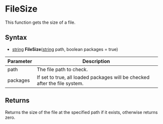 # FileSize

This function gets the size of a file.

## Syntax

- [string](https://www.lua.org/manual/5.4/manual.html#6.4.1) **FileSize**([string](https://www.lua.org/manual/5.4/manual.html#6.4.1) path, boolean packages = true)

| Parameter | Description |
|---|---|
| path | The file path to check. |
| packages | If set to true, all loaded packages will be checked after the file system. |

## Returns

Returns the size of the file at the specified path if it exists, otherwise returns zero.
